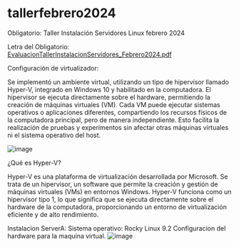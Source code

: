 # tallerfebrero2024
Obligatorio: Taller Instalación Servidores Linux febrero 2024

Letra del Obligatorio:
[EvaluacionTallerInstalacionServidores_Febrero2024.pdf](https://github.com/tatodanielr/tallerfebrero2024/files/14269518/EvaluacionTallerInstalacionServidores_Febrero2024.pdf)

Configuración de virtualizador:

Se implementó un ambiente virtual, utilizando un tipo de hipervisor llamado Hyper-V, integrado en Windows 10 y habilitado en la computadora. El hipervisor se ejecuta directamente sobre el hardware, permitiendo la creación de máquinas virtuales (VM). Cada VM puede ejecutar sistemas operativos o aplicaciones diferentes, compartiendo los recursos físicos de la computadora principal, pero de manera independiente. Esto facilita la realización de pruebas y experimentos sin afectar otras máquinas virtuales ni el sistema operativo del host.

![image](https://github.com/tatodanielr/tallerfebrero2024/assets/157429072/8b93086c-1eb7-4062-a624-1d289a74629c)


¿Qué es Hyper-V?

Hyper-V es una plataforma de virtualización desarrollada por Microsoft. Se trata de un hipervisor, un software que permite la creación y gestión de máquinas virtuales (VMs) en entornos Windows. Hyper-V funciona como un hipervisor tipo 1, lo que significa que se ejecuta directamente sobre el hardware de la computadora, proporcionando un entorno de virtualización eficiente y de alto rendimiento.




 Instalacion ServerA:
 Sistema operativo: Rocky Linux 9.2
 Configuracion del hardware para la maquina virtual.
 ![image](https://github.com/tatodanielr/tallerfebrero2024/assets/157429072/4125877b-7cac-48ec-9a07-3d36d12a17d7)
